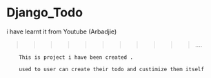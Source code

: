 # Django_Todo
i have learnt it  from Youtube  (Arbadjie)




>>>>>>>>>>>....

        This is project i have been created .
        
        used to user can create their todo and custimize them itself
